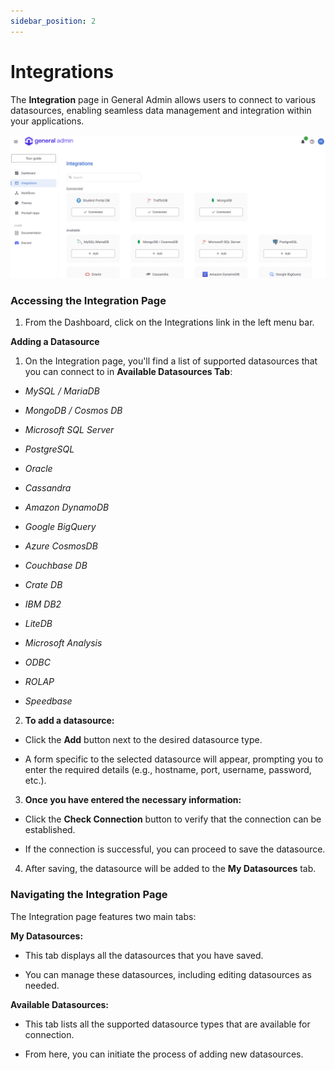 ```yaml
---
sidebar_position: 2
---
```


# Integrations

The **Integration** page in General Admin allows users to connect to various datasources, enabling seamless data management and integration within your applications.

![Integration](../../static/img/Integrations.png)

### Accessing the Integration Page
1. From the Dashboard, click on the Integrations link in the left menu bar.

**Adding a Datasource**
1. On the Integration page, you'll find a list of supported datasources that you can connect to in **Available Datasources Tab**:

- *MySQL / MariaDB*

- *MongoDB / Cosmos DB*

- *Microsoft SQL Server*

- *PostgreSQL*

- *Oracle*

- *Cassandra*

- *Amazon DynamoDB*

- *Google BigQuery*

- *Azure CosmosDB*

- *Couchbase DB*

- *Crate DB*

- *IBM DB2*

- *LiteDB*

- *Microsoft Analysis*

- *ODBC*

- *ROLAP*

- *Speedbase*

2. **To add a datasource:**

- Click the **Add** button next to the desired datasource type.

- A form specific to the selected datasource will appear, prompting you to enter the required details (e.g., hostname, port, username, password, etc.).

3. **Once you have entered the necessary information:**

- Click the **Check Connection** button to verify that the connection can be established.

- If the connection is successful, you can proceed to save the datasource.

4. After saving, the datasource will be added to the **My Datasources** tab.

### Navigating the Integration Page
The Integration page features two main tabs:

**My Datasources:**

- This tab displays all the datasources that you have saved.

- You can manage these datasources, including editing datasources as needed.

**Available Datasources:**

- This tab lists all the supported datasource types that are available for connection.

- From here, you can initiate the process of adding new datasources.